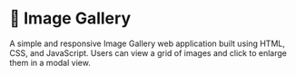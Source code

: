 # 📸 Image Gallery
A simple and responsive Image Gallery web application built using HTML, CSS, and JavaScript. Users can view a grid of images and click to enlarge them in a modal view.

